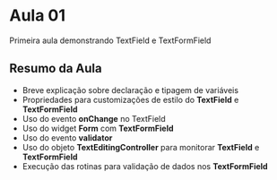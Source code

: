 # Aula 01

Primeira aula demonstrando TextField e TextFormField

## Resumo da Aula
- Breve explicação sobre declaração e tipagem de variáveis
- Propriedades para customizações de estilo do **TextField** e **TextFormField**
- Uso do evento **onChange** no TextField
- Uso do widget **Form** com **TextFormField**
- Uso do evento **validator**
- Uso do objeto **TextEditingController** para monitorar **TextField** e **TextFormField**
- Execução das rotinas para validação de dados nos **TextFormField**